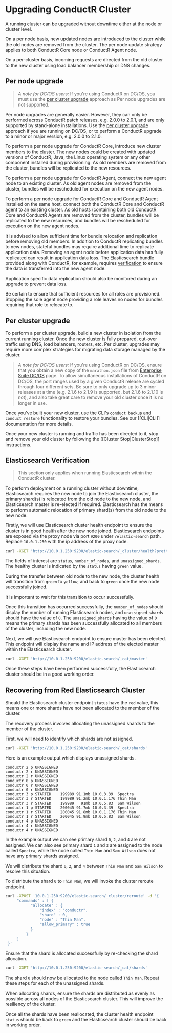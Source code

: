 # Upgrading ConductR Cluster

A running cluster can be upgraded without downtime either at the node or cluster level.

On a per node basis, new updated nodes are introduced to the cluster while the old nodes are removed from the cluster. The per node update strategy applies to both ConductR Core node or ConductR Agent node.

On a per-cluster basis, incoming requests are directed from the old cluster to the new cluster using load balancer membership or DNS changes.

## Per node upgrade

> *A note for DC/OS users:* If you're using ConductR on DC/OS, you must use 
the [per cluster upgrade](#Per-cluster-upgrade) approach as Per node upgrades are not supported.

Per node upgrades are generally easier. However, they can only be performed across ConductR patch releases, e.g. 2.0.0 to 2.0.1, and
are only supported by stand-alone installations.
Use the [per cluster upgrade](#Per-cluster-upgrade) approach if you are running on DC/OS, or to perform a ConductR 
upgrade to a minor or major version, e.g. 2.0.0 to 2.1.0.

To perform a per node upgrade for ConductR Core, introduce new cluster members to the cluster. The new nodes could be created with updated versions of ConductR, Java, the Linux operating system or any other component installed during provisioning. As old members are removed from the cluster, bundles will be replicated to the new resources.

To perform a per node upgrade for ConductR Agent, connect the new agent node to an existing cluster. As old agent nodes are removed from the cluster, bundles will be rescheduled for execution on the new agent nodes.

To perform a per node upgrade for ConductR Core and ConductR Agent installed on the same host, connect both the ConductR Core and ConductR agent to an existing cluster. As old hosts (containing both old ConductR Core and ConductR Agent) are removed from the cluster, bundles will be replicated to the new resources, and bundles will be rescheduled for execution on the new agent nodes.

It is advised to allow sufficient time for bundle relocation and replication before removing old members. In addition to ConductR replicating bundles to new nodes, stateful bundles may require additional time to replicate application data. Removing an agent node before application data has fully replicated can result in application data loss. The Elasticsearch bundle provided along with ConductR, for example, requires [verification](#Elasticsearch-Verification) to ensure the data is transferred into the new agent node.

Application specific data replication should also be monitored during an upgrade to prevent data loss.

Be certain to ensure that sufficient resources for all roles are provisioned. Stopping the sole agent node providing a role leaves no nodes for bundles requiring that role to relocate to.

## Per cluster upgrade

To perform a per cluster upgrade, build a new cluster in isolation from the current running cluster. Once the 
new cluster is fully prepared, cut-over traffic using DNS, load balancers, routers, etc. Per cluster, 
upgrades may require more complex strategies for migrating data storage managed by the cluster.

> *A note for DC/OS users:* If you're using ConductR on DC/OS, ensure that you obtain a new copy of the `marathon.json` file from 
[Enterprise Suite DC/OS](https://www.lightbend.com/platform/enterprise-suite/dcos/Linux) page. To allow simultaneous
installations of ConductR on DC/OS, the port ranges used by a given ConductR release are cycled through four different
sets. Be sure to only upgrade up to 3 minor releases at a time (e.g. 2.1.6 to 2.1.9 is supported, but 2.1.6 to 2.1.10 is not), 
and also take great care to remove your old cluster once it is no longer in use.

Once you've built your new cluster, use the CLI's `conduct backup` and `conduct restore` functionality to restore your
bundles. See our [[CLI|CLI]] documentation for more details.

Once your new cluster is running and traffic has been directed to it, stop and remove your old cluster by following 
the [[Cluster Stop|ClusterStop]] instructions.

## Elasticsearch Verification

> This section only applies when running Elasticsearch within the ConductR cluster.

To perform deployment on a running cluster without downtime, Elasticsearch requires the new node to join the Elasticsearch cluster, the primary shard(s) is relocated from the old node to the new node, and Elasticsearch master is re-elected if required. Elasticsearch has the means to perform automatic relocation of primary shard(s) from the old node to the new node.

Firstly, we will use Elasticsearch cluster health endpoint to ensure the cluster is in good health after the new node joined. Elasticsearch endpoints are exposed via the proxy node via port `9200` under `/elastic-search` path. Replace `10.0.1.250` with the ip address of the proxy node.

```bash
curl -XGET 'http://10.0.1.250:9200/elastic-search/_cluster/health?pretty=true'
```

The fields of interest are `status`, `number_of_nodes`, and `unassigned_shards`. The healthy cluster is indicated by the `status` having `green` value.

During the transfer between old node to the new node, the cluster health will transition from `green` to `yellow`, and back to `green` once the new node successfully joined.

It is important to wait for this transition to occur successfully.

Once this transition has occurred successfully, the `number_of_nodes` should display the number of running Elasticsearch nodes, and `unassigned_shards` should have the value of `0`. The `unassigned_shards` having the value of `0` means the primary shards has been successfully allocated to all members of the cluster, including the new node.

Next, we will use Elasticsearch endpoint to ensure master has been elected. This endpoint will display the name and IP address of the elected master within the Elasticsearch cluster.

```bash
curl -XGET 'http://10.0.1.250:9200/elastic-search/_cat/master'
```

Once these steps have been performed successfully, the Elasticsearch cluster should be in a good working order.

## Recovering from Red Elasticsearch Cluster

Should the Elasticsearch cluster endpoint `status` have the `red` value, this means one or more shards have not been allocated to the member of the cluster.

The recovery process involves allocating the unassigned shards to the member of the cluster.

First, we will need to identify which shards are not assigned.

```bash
curl -XGET 'http://10.0.1.250:9200/elastic-search/_cat/shards'
```

Here is an example output which displays unassigned shards.

```
conductr 2 p UNASSIGNED
conductr 2 r UNASSIGNED
conductr 2 r UNASSIGNED
conductr 0 p UNASSIGNED
conductr 0 r UNASSIGNED
conductr 0 r UNASSIGNED
conductr 3 p STARTED    199989 91.1mb 10.0.3.39  Spectra
conductr 3 r STARTED    199989 91.2mb 10.0.1.176 Thin Man
conductr 3 r STARTED    199989   91mb 10.0.5.83  Sam Wilson
conductr 1 p STARTED    200045 91.7mb 10.0.3.39  Spectra
conductr 1 r STARTED    200045 91.8mb 10.0.1.176 Thin Man
conductr 1 r STARTED    200045 91.9mb 10.0.5.83  Sam Wilson
conductr 4 p UNASSIGNED
conductr 4 r UNASSIGNED
conductr 4 r UNASSIGNED
```

In the example output we can see primary shard `0`, `2`, and `4` are not assigned. We can also see primary shard `1` and `3` are assigned to the node called `Spectra`, while the node called `Thin Man` and `Sam Wilson` does not have any primary shards assigned.

We will distribute the shard `0`, `2`, and `4` between `Thin Man` and `Sam Wilson` to resolve this situation.

To distribute the shard `0` to `Thin Man`, we will invoke the cluster reroute endpoint.

```bash
curl -XPOST '10.0.1.250:9200/elastic-search/_cluster/reroute' -d '{
     "commands" : [ {
           "allocate" : {
               "index" : "conductr",
               "shard" : 0,
               "node" : "Thin Man",
               "allow_primary" : true
           }
         }
     ]
 }'
```

Ensure that the shard is allocated successfully by re-checking the shard allocation.
```bash
curl -XGET 'http://10.0.1.250:9200/elastic-search/_cat/shards'
```

The shard `0` should now be allocated to the node called `Thin Man`. Repeat these steps for each of the unassigned shards.

When allocating shards, ensure the shards are distributed as evenly as possible across all nodes of the Elasticsearch cluster. This will improve the resiliency of the cluster.

Once all the shards have been reallocated, the cluster health endpoint `status` should be back to `green` and the Elasticsearch cluster should be back in working order.
